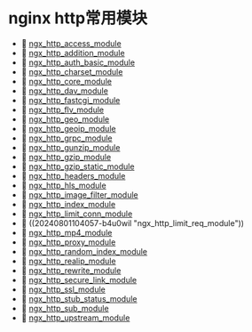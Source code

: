# nginx http常用模块

* 📄 [ngx_http_access_module](nginx%20http常用模块/ngx_http_access_module.md)
* 📄 [ngx_http_addition_module](nginx%20http常用模块/ngx_http_addition_module.md)
* 📄 [ngx_http_auth_basic_module](nginx%20http常用模块/ngx_http_auth_basic_module.md)
* 📄 [ngx_http_charset_module](nginx%20http常用模块/ngx_http_charset_module.md)
* 📄 [ngx_http_core_module](nginx%20http常用模块/ngx_http_core_module.md)
* 📄 [ngx_http_dav_module](nginx%20http常用模块/ngx_http_dav_module.md)
* 📄 [ngx_http_fastcgi_module](nginx%20http常用模块/ngx_http_fastcgi_module.md)
* 📄 [ngx_http_flv_module](nginx%20http常用模块/ngx_http_flv_module.md)
* 📄 [ngx_http_geo_module](nginx%20http常用模块/ngx_http_geo_module.md)
* 📄 [ngx_http_geoip_module](nginx%20http常用模块/ngx_http_geoip_module.md)
* 📄 [ngx_http_grpc_module](nginx%20http常用模块/ngx_http_grpc_module.md)
* 📄 [ngx_http_gunzip_module](nginx%20http常用模块/ngx_http_gunzip_module.md)
* 📄 [ngx_http_gzip_module](nginx%20http常用模块/ngx_http_gzip_module.md)
* 📄 [ngx_http_gzip_static_module](nginx%20http常用模块/ngx_http_gzip_static_module.md)
* 📄 [ngx_http_headers_module](nginx%20http常用模块/ngx_http_headers_module.md)
* 📄 [ngx_http_hls_module](nginx%20http常用模块/ngx_http_hls_module.md)
* 📄 [ngx_http_image_filter_module](nginx%20http常用模块/ngx_http_image_filter_module.md)
* 📄 [ngx_http_index_module](nginx%20http常用模块/ngx_http_index_module.md)
* 📄 [ngx_http_limit_conn_module](nginx%20http常用模块/Nginx%20的限制模块.md)
* 📄 ((20240801104057-b4u0wil "ngx_http_limit_req_module"))
* 📄 [ngx_http_mp4_module](nginx%20http常用模块/ngx_http_mp4_module.md)
* 📄 [ngx_http_proxy_module](nginx%20http常用模块/ngx_http_proxy_module.md)
* 📄 [ngx_http_random_index_module](nginx%20http常用模块/ngx_http_random_index_module.md)
* 📄 [ngx_http_realip_module](nginx%20http常用模块/ngx_http_realip_module.md)
* 📄 [ngx_http_rewrite_module](nginx%20http常用模块/ngx_http_rewrite_module.md)
* 📄 [ngx_http_secure_link_module](nginx%20http常用模块/ngx_http_secure_link_module.md)
* 📄 [ngx_http_ssl_module](nginx%20http常用模块/ngx_http_ssl_module.md)
* 📄 [ngx_http_stub_status_module](nginx%20http常用模块/ngx_http_stub_status_module.md)
* 📄 [ngx_http_sub_module](nginx%20http常用模块/ngx_http_sub_module.md)
* 📄 [ngx_http_upstream_module](nginx%20http常用模块/ngx_http_upstream_module.md)

‍
